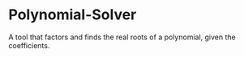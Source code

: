 # Polynomial-Solver
A tool that factors and finds the real roots of a polynomial, given the coefficients.
